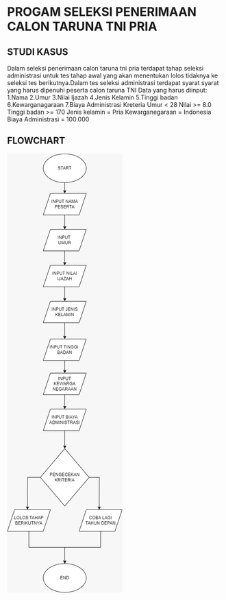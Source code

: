 # PROGAM SELEKSI PENERIMAAN CALON TARUNA TNI PRIA

## STUDI KASUS
Dalam seleksi penerimaan calon taruna tni pria terdapat tahap seleksi administrasi untuk tes tahap awal yang akan menentukan lolos tidaknya ke seleksi tes berikutnya.Dalam tes seleksi administrasi terdapat syarat syarat yang harus dipenuhi peserta calon taruna TNI 
Data yang harus diinput:
1.Nama
2.Umur
3.Nilai Ijazah
4.Jenis Kelamin
5.Tinggi badan
6.Kewarganagaraan
7.Biaya Administrasi
Kreteria
Umur < 28
Nilai >= 8.0
Tinggi badan >= 170
Jenis kelamin = Pria
Kewarganegaraan = Indonesia
Biaya Administrasi = 100.000

## FLOWCHART
![Flowchart](FLOWCHART.jpeg)